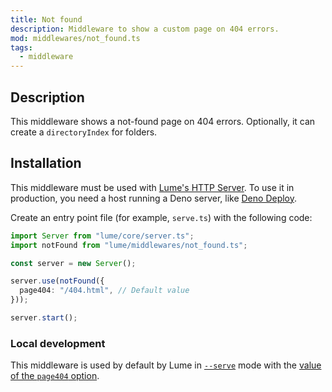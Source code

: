 ```yaml
---
title: Not found
description: Middleware to show a custom page on 404 errors.
mod: middlewares/not_found.ts
tags:
  - middleware
---
```


## Description

This middleware shows a not-found page on 404 errors. Optionally, it can create a
`directoryIndex` for folders.

## Installation

This middleware must be used with
[Lume's HTTP Server](../docs/core/server.md). To use it in production, you need
a host running a Deno server, like [Deno Deploy](https://deno.com/deploy).

Create an entry point file (for example, `serve.ts`) with the following code:

```ts
import Server from "lume/core/server.ts";
import notFound from "lume/middlewares/not_found.ts";

const server = new Server();

server.use(notFound({
  page404: "/404.html", // Default value
}));

server.start();
```

### Local development

This middleware is used by default by Lume in [`--serve`](../docs/overview/command-line/#start-a-local-server) mode with the
[value of the `page404` option](../docs/configuration/config-file.md#page404).
